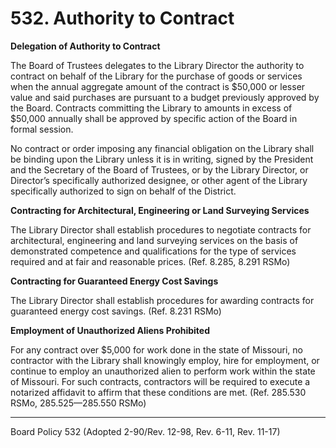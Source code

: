 # 532. Authority to Contract

<strong>Delegation of Authority to Contract</strong>

The Board of Trustees delegates to the Library Director the authority to contract on behalf of the Library for the purchase of goods or services when the annual aggregate amount of the contract is $50,000 or lesser value and said purchases are pursuant to a budget previously approved by the Board. Contracts committing the Library to amounts in excess of $50,000 annually shall be approved by specific action of the Board in formal session.

No contract or order imposing any financial obligation on the Library shall be binding upon the Library unless it is in writing, signed by the President and the Secretary of the Board of Trustees, or by the Library Director, or Director’s specifically authorized designee, or other agent of the Library specifically authorized to sign on behalf of the District.

<strong>Contracting for Architectural, Engineering or Land Surveying Services</strong>

The Library Director shall establish procedures to negotiate contracts for architectural, engineering and land surveying services on the basis of demonstrated competence and qualifications for the type of services required and at fair and reasonable prices. (Ref. 8.285, 8.291 RSMo)

<strong>Contracting for Guaranteed Energy Cost Savings</strong>

The Library Director shall establish procedures for awarding contracts for guaranteed energy cost savings. (Ref. 8.231 RSMo)

<strong>Employment of Unauthorized Aliens Prohibited</strong>

For any contract over \$5,000 for work done in the state of Missouri, no contractor with the Library shall knowingly employ, hire for employment, or continue to employ an unauthorized alien to perform work within the state of Missouri. For such contracts, contractors will be required to execute a notarized affidavit to affirm that these conditions are met. (Ref. 285.530 RSMo, 285.525—285.550 RSMo)

---

Board Policy 532 (Adopted 2-90/Rev. 12-98, Rev. 6-11, Rev. 11-17)

